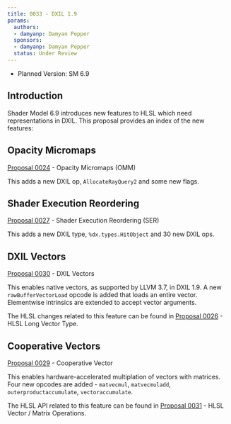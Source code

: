 ```yaml
---
title: 0033 - DXIL 1.9
params:
  authors:
  - damyanp: Damyan Pepper
  sponsors:
  - damyanp: Damyan Pepper
  status: Under Review
---
```


<!-- {% raw %} -->

 
* Planned Version: SM 6.9

## Introduction

Shader Model 6.9 introduces new features to HLSL which need representations in
DXIL.  This proposal provides an index of the new features:


## Opacity Micromaps

[Proposal 0024] - Opacity Micromaps (OMM)

This adds a new DXIL op, `AllocateRayQuery2` and some new flags.


## Shader Execution Reordering

[Proposal 0027] - Shader Execution Reordering (SER)

This adds a new DXIL type, `%dx.types.HitObject` and 30 new DXIL ops.


## DXIL Vectors

[Proposal 0030] - DXIL Vectors

This enables native vectors, as supported by LLVM 3.7, in DXIL 1.9. A new
`rawBufferVectorLoad` opcode is added that loads an entire vector. Elementwise
intrinsics are extended to accept vector arguments.

The HLSL changes related to this feature can be found in [Proposal 0026] - HLSL
Long Vector Type.


## Cooperative Vectors

[Proposal 0029] - Cooperative Vector

This enables hardware-accelerated multiplation of vectors with matrices.  Four
new opcodes are added - `matvecmul`, `matvecmuladd`, `outerproductaccumulate`,
`vectoraccumulate`.

The HLSL API related to this feature can be found in [Proposal 0031] - HLSL
Vector / Matrix Operations.


[Proposal 0024]: 0024-opacity-micromaps.md
[Proposal 0026]: 0026-hlsl-long-vector-type.md
[Proposal 0027]: 0027-shader-execution-reordering.md
[Proposal 0029]: 0029-cooperative-vector.md
[Proposal 0030]: 0030-dxil-vectors.md
[Proposal 0031]: 0031-hlsl-vector-matrix-operations.md

<!-- {% endraw %} -->
